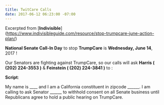 ```yaml
---
title: TwitCare Calls
date: 2017-06-12 06:23:00 -07:00
---
```


Excerpted from [**Indivisible**]
(https://www.indivisibleguide.com/resource/stop-trumpcare-june-action-plan/)

**National Senate Call-In Day** to stop **TrumpCare** is **Wednesday, June 14**, 2017 !

Our Senators are fighting against TrumpCare, so our calls will ask **Harris ( (202) 224-3553 )** & **Feinstein ( (202) 224-3841 )** to :

**Script**:

My name is ____ and I am a California constituent in zipcode ______.  I am calling to ask Senator ______ to withhold consent on all Senate business until Republicans agree to hold a public hearing on TrumpCare.



